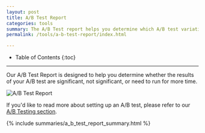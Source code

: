 ```yaml
---
layout: post
title: A/B Test Report
categories: tools
summary: The A/B Test report helps you determine which A/B test variations are performing better, and whether that difference is meaningful.
permalink: /tools/a-b-test-report/index.html

---
```

* Table of Contents
{:toc}
* * *

Our A/B Test Report is designed to help you determine whether the results of your A/B test are significant, not significant, or need to run for more time.

![A/B Test Report][report]

If you'd like to read more about setting up an A/B test, please refer to our [A/B Testing section][ab-section].

{% include summaries/a_b_test_report_summary.html %}

[report]: https://kissmetrics-support-files.s3.amazonaws.com/assets/a-b-testing/ab-report.png
[ab-section]: http://support.kissmetrics.com/a-b-testing
